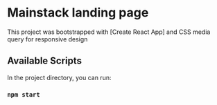 # Mainstack landing page

This project was bootstrapped with [Create React App] and CSS media query  for responsive design

## Available Scripts

In the project directory, you can run:

### `npm start`

